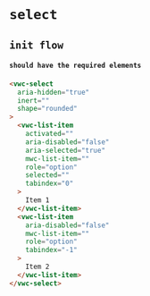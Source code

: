 # `select`

## `init flow`

####   `should have the required elements`

```html
<vwc-select
  aria-hidden="true"
  inert=""
  shape="rounded"
>
  <vwc-list-item
    activated=""
    aria-disabled="false"
    aria-selected="true"
    mwc-list-item=""
    role="option"
    selected=""
    tabindex="0"
  >
    Item 1
  </vwc-list-item>
  <vwc-list-item
    aria-disabled="false"
    mwc-list-item=""
    role="option"
    tabindex="-1"
  >
    Item 2
  </vwc-list-item>
</vwc-select>

```

